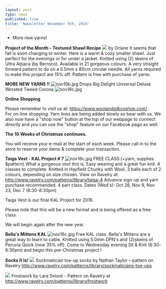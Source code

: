 ```yaml
---
layout: post
type: news
published: true
title: 'Newsletter November 9th, 2016'
---
```

- More new yarns!

**Project of the Month - Textured Shawl Recipe**
![]({{site.baseurl}}/projects/img/featured_29.jpg)
by Orlane
It seems that fall is soon changing to winter. Here is a warm & cozy smaller shawl. Just perfect for the evenings or for under a jacket. Knitted using (2) skeins of Ultra Alpaca (by Berroco). Available in 21 gorgeous colours. A very straight forward pattern to do on a 5.5mm x 80cm circular needle. All yarns required to make this project are 15% off. Pattern is free with purchase of yarns.


**MORE NEW YARNS !!**
![nov16b.jpg]({{site.baseurl}}/news/img/nov16b.jpg)
Drops Big Delight
Universal Deluxe Worsted Tweed
Corona
![nov16c.jpg]({{site.baseurl}}/news/img/nov16c.jpg)


**Online Shopping**

Please remember to visit us at: https://www.woolandsilkcoshop.com/ .  
For on-line shopping. Yarn lines are being added slowly so bear with us. We also now have a "shop now" button at the top of our webpage to connect directly and you can use the "shop" feature on our Facebook page as well.


**The 10 Weeks of Christmas continues.**

You will receive your e-mail at the start of each week. Please call in to the store to reserve your items & complete your transaction.


**Taiga Vest - KAL Project # 7**
![nov16c.jpg]({{site.baseurl}}/img/kal/kal7.jpg)
FREE CLASS (+yarn, supplies &pattern)
What a gorgeous vest this is. Easy wearing and a great fun knit. 4 classes to complete. Knitted in Hayfield Chunky with Wool, 3 balls each of 2 colours, depending on size chosen. View on Ravelry at:  http://www.ravelry.com/patterns/library/taiga-4
Advance sign-up and yarn purchase recommended.
4 part class.
Dates (Wed's): Oct 26, Nov 9, Nov 23, Dec 7  (6:30-8:30pm)   

Taiga Vest is our final KAL Project for 2016. 

Please note that this will be a new format and is being offered as a free class.

We will begin again after the new year. 


**Bella's Mittens  KAL**
![nov16c.jpg]({{site.baseurl}}/img/kal/kal8.jpg)
Free KAL class.  Bella's Mittens are a great way to learn to cable. Knitted using 5.0mm DPN's and (2)skeins of Peruvia Quick (now 35% off).  Come to Wednesday evening Sit & Knit (6:30-8:30pm) and begin this pre-Christmas project !


**Socks It Is!**
![]({{site.baseurl}}/img/socks/nov1.jpg)
Sockmatician toe-up socks by Nathan Taylor – pattern on Ravelry http://www.ravelry.com/patterns/library/sockmaticians-toe-ups

![]({{site.baseurl}}/img/socks/nov2.jpg)
Frostwork by Lara Smoot - Pattern on Ravelry at http://www.ravelry.com/patterns/library/frostwork
